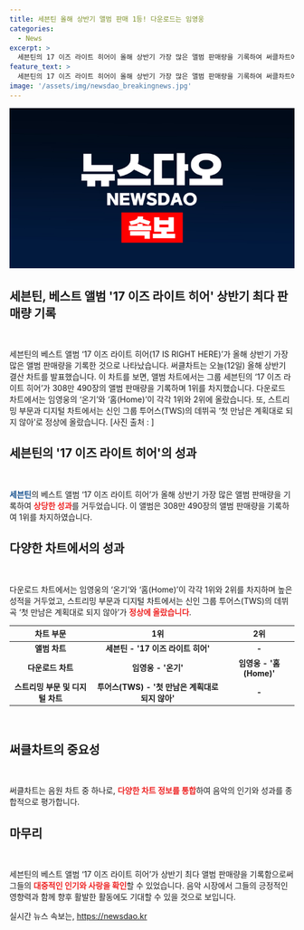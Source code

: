```yaml
---
title: 세븐틴 올해 상반기 앨범 판매 1등! 다운로드는 임영웅
categories:
  - News
excerpt: >
  세븐틴의 17 이즈 라이트 히어이 올해 상반기 가장 많은 앨범 판매량을 기록하여 써클차트에서 1위를 차지했고, 임영웅과 투어스도 각각의 음악으로 차트 상위에 올랐습니다. 음악 시장에서 활약하는 다양한 아티스트들의 성과가 눈에 띄며 음악 팬들의 이목을 끌고 있습니다.
feature_text: >
  세븐틴의 17 이즈 라이트 히어이 올해 상반기 가장 많은 앨범 판매량을 기록하여 써클차트에서 1위를 차지했고, 임영웅과 투어스도 각각의 음악으로 차트 상위에 올랐습니다. 음악 시장에서 활약하는 다양한 아티스트들의 성과가 눈에 띄며 음악 팬들의 이목을 끌고 있습니다.
image: '/assets/img/newsdao_breakingnews.jpg'
---
```


<p><img src="/assets/img/newsdao_breakingnews.jpg" alt="firstkoreanews 속보" /></p>

<h2>세븐틴, 베스트 앨범 '17 이즈 라이트 히어' 상반기 최다 판매량 기록</h2>

<p data-ke-size="size16">&nbsp;</p>

<p>세븐틴의 베스트 앨범 ‘17 이즈 라이트 히어(17 IS RIGHT HERE)’가 올해 상반기 가장 많은 앨범 판매량을 기록한 것으로 나타났습니다. 써클차트는 오늘(12일) 올해 상반기 결산 차트를 발표했습니다. 이 차트를 보면, 앨범 차트에서는 그룹 세븐틴의 ‘17 이즈 라이트 히어’가 308만 490장의 앨범 판매량을 기록하며 1위를 차지했습니다. 다운로드 차트에서는 임영웅의 ‘온기’와 ‘홈(Home)’이 각각 1위와 2위에 올랐습니다. 또, 스트리밍 부문과 디지털 차트에서는 신인 그룹 투어스(TWS)의 데뷔곡 ‘첫 만남은 계획대로 되지 않아’로 정상에 올랐습니다. [사진 출처 : ]</p></p>

<h2 data-ke-size="size26">세븐틴의 '17 이즈 라이트 히어'의 성과</h2>

<p data-ke-size="size16">&nbsp;</p>

<p><b><span style="color: #1a5490;">세븐틴</span></b>의 베스트 앨범 ‘17 이즈 라이트 히어’가 올해 상반기 가장 많은 앨범 판매량을 기록하여 <b><span style="color: #ee2323;">상당한 성과</span></b>를 거두었습니다. 이 앨범은 308만 490장의 앨범 판매량을 기록하여 1위를 차지하였습니다.</p>

<h2 data-ke-size="size26">다양한 차트에서의 성과</h2>

<p data-ke-size="size16">&nbsp;</p>

<p>다운로드 차트에서는 임영웅의 ‘온기’와 ‘홈(Home)’이 각각 1위와 2위를 차지하며 높은 성적을 거두었고, 스트리밍 부문과 디지털 차트에서는 신인 그룹 투어스(TWS)의 데뷔곡 ‘첫 만남은 계획대로 되지 않아’가 <b><span style="color: #ee2323;">정상에 올랐습니다</span></b>.</p>

<table>
    <thead>
        <tr>
            <th style="text-align: center; height: 17px;"><b>차트 부문</b></th>
            <th style="text-align: center; height: 17px;"><b>1위</b></th>
            <th style="text-align: center; height: 17px;"><b>2위</b></th>
        </tr>
    </thead>
    <tbody>
        <tr>
            <td style="text-align: center; height: 17px;"><b>앨범 차트</b></td>
            <td style="text-align: center; height: 17px;"><b>세븐틴 - '17 이즈 라이트 히어'</b></td>
            <td style="text-align: center; height: 17px;"><b>-</b></td>
        </tr>
        <tr>
            <td style="text-align: center; height: 17px;"><b>다운로드 차트</b></td>
            <td style="text-align: center; height: 17px;"><b>임영웅 - '온기'</b></td>
            <td style="text-align: center; height: 17px;"><b>임영웅 - '홈(Home)'</b></td>
        </tr>
        <tr>
            <td style="text-align: center; height: 17px;"><b>스트리밍 부문 및 디지털 차트</b></td>
            <td style="text-align: center; height: 17px;"><b>투어스(TWS) - '첫 만남은 계획대로 되지 않아'</b></td>
            <td style="text-align: center; height: 17px;"><b>-</b></td>
        </tr>
    </tbody>
</table>

<p data-ke-size="size16">&nbsp;</p>

<h2 data-ke-size="size26">써클차트의 중요성</h2>

<p data-ke-size="size16">&nbsp;</p>

<p>써클차트는 음원 차트 중 하나로, <b><span style="color: #ee2323;">다양한 차트 정보를 통합</span></b>하여 음악의 인기와 성과를 종합적으로 평가합니다.</p>

<h2 data-ke-size="size26">마무리</h2>

<p data-ke-size="size16">&nbsp;</p>

<p>세븐틴의 베스트 앨범 ‘17 이즈 라이트 히어’가 상반기 최다 앨범 판매량을 기록함으로써 그들의 <b><span style="color: #ee2323;">대중적인 인기와 사랑을 확인</span></b>할 수 있었습니다. 음악 시장에서 그들의 긍정적인 영향력과 함께 향후 활발한 활동에도 기대할 수 있을 것으로 보입니다.</p>
실시간 뉴스 속보는, <a href="https://newsdao.kr" rel="dofollow">https://newsdao.kr</a>


